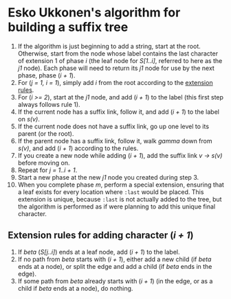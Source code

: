 # Esko Ukkonen's algorithm for building a suffix tree

1. If the algorithm is just beginning to add a string, start at the root. Otherwise, start from the node whose label contains the last character of extension 1 of phase _i_ (the leaf node for _S[1..i]_, referred to here as the _j1_ node). Each phase will need to return its _j1_ node for use by the next phase, phase (_i + 1_).
2. For (_j = 1, i = 1_), simply add _i_ from the root according to the [extension rules](#Extension-rules-for-adding-character-(_i-+-1_)).
3. For (_i >= 2_), start at the _j1_ node, and add (_i + 1_) to the label (this first step always follows rule 1).
4. If the current node has a suffix link, follow it, and add (_i + 1_) to the label on _s(v)_.
5. If the current node does not have a suffix link, go up one level to its parent (or the root).
6. If the parent node has a suffix link, follow it, walk _gamma_ down from _s(v)_, and add (_i + 1_) according to the rules.
7. If you create a new node while adding (_i + 1_), add the suffix link _v -> s(v)_ before moving on.
8. Repeat for _j = 1..i + 1_.
9. Start a new phase at the new _j1_ node you created during step 3.
10. When you complete phase _m_, perform a special extension, ensuring that a leaf exists for every location where `:last` would be placed. This extension is unique, because `:last` is not actually added to the tree, but the algorithm is performed as if were planning to add this unique final character.

## Extension rules for adding character (_i + 1_)

1. If _beta_ (_S[j..i]_) ends at a leaf node, add (_i + 1_) to the label.
2. If no path from _beta_ starts with (_i + 1_), either add a new child (if _beta_ ends at a node), or split the edge and add a child (if _beta_ ends in the edge).
3. If some path from _beta_ already starts with (_i + 1_) (in the edge, or as a child if _beta_ ends at a node), do nothing.
